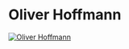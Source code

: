 # Oliver Hoffmann

[![Oliver Hoffmann](http://res.cloudinary.com/ontore/image/upload/c_scale,fl_advanced_resize,w_800/v1490167322/IMG_20160906_160932_ozmwwn.jpg)](https://docs.google.com/presentation/d/e/2PACX-1vQV7jENbuouYEfwfE8AaSJ5EKpLvYYdvLw3APlIMuYYaFCIEtFY-RjENL_OmQ0sGDfY_R1NT96sgdrI/pub?start=false&loop=false&delayms=3000)
